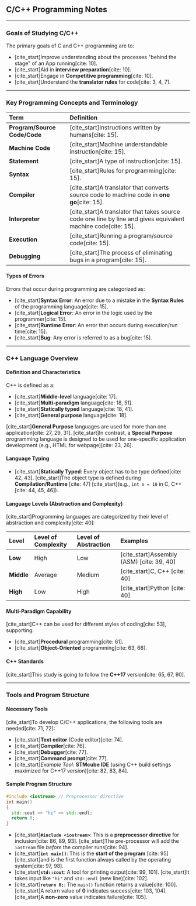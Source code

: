 ## C/C++ Programming Notes

-----

### Goals of Studying C/C++

The primary goals of C and C++ programming are to:

  * [cite\_start]Improve understanding about the processes "behind the stage" of an App running[cite: 10].
  * [cite\_start]Aid in **interview preparation**[cite: 10].
  * [cite\_start]Engage in **Competitive programming**[cite: 10].
  * [cite\_start]Understand the **translator rules** for code[cite: 3, 4, 7].

-----

### Key Programming Concepts and Terminology

| Term | Definition |
| :--- | :--- |
| **Program/Source Code/Code** | [cite\_start]Instructions written by humans[cite: 15]. |
| **Machine Code** | [cite\_start]Machine understandable instruction[cite: 15]. |
| **Statement** | [cite\_start]A type of instruction[cite: 15]. |
| **Syntax** | [cite\_start]Rules for programming[cite: 15]. |
| **Compiler** | [cite\_start]A translator that converts source code to machine code in **one go**[cite: 15]. |
| **Interpreter** | [cite\_start]A translator that takes source code one line by line and gives equivalent machine code[cite: 15]. |
| **Execution** | [cite\_start]Running a program/source code[cite: 15]. |
| **Debugging** | [cite\_start]The process of eliminating bugs in a program[cite: 15]. |

#### Types of Errors

Errors that occur during programming are categorized as:

  * [cite\_start]**Syntax Error**: An error due to a mistake in the **Syntax Rules** of the programming language[cite: 15].
  * [cite\_start]**Logical Error**: An error in the logic used by the programmer[cite: 15].
  * [cite\_start]**Runtime Error**: An error that occurs during execution/run time[cite: 15].
  * [cite\_start]**Bug**: Any error is referred to as a bug[cite: 15].

-----

### C++ Language Overview

#### Definition and Characteristics

C++ is defined as a:

  * [cite\_start]**Middle-level** language[cite: 17].
  * [cite\_start]**Multi-paradigm** language[cite: 18, 51].
  * [cite\_start]**Statically typed** language[cite: 18, 41].
  * [cite\_start]**General purpose** language[cite: 18].

[cite\_start]**General Purpose** languages are used for more than one application[cite: 27, 29, 31]. [cite\_start]In contrast, a **Special Purpose** programming language is designed to be used for one-specific application development (e.g., HTML for webpage)[cite: 23, 26].

#### Language Typing

  * [cite\_start]**Statically Typed**: Every object has to be type defined[cite: 42, 43]. [cite\_start]The object type is defined during **Compilation/Runtime** [cite: 47] [cite\_start](e.g., `int x = 10` in C, C++ [cite: 44, 45, 46]).

#### Language Levels (Abstraction and Complexity)

[cite\_start]Programming languages are categorized by their level of abstraction and complexity[cite: 40]:

| Level | Level of Complexity | Level of Abstraction | Examples |
| :--- | :--- | :--- | :--- |
| **Low** | High | Low | [cite\_start]Assembly (ASM) [cite: 39, 40] |
| **Middle** | Average | Medium | [cite\_start]C, C++ [cite: 40] |
| **High** | Low | High | [cite\_start]Python [cite: 40] |

#### Multi-Paradigm Capability

[cite\_start]C++ can be used for different styles of coding[cite: 53], supporting:

  * [cite\_start]**Procedural** programming[cite: 61].
  * [cite\_start]**Object-Oriented** programming[cite: 63, 66].

#### C++ Standards

[cite\_start]This study is going to follow the **C++17** version[cite: 65, 67, 90].

-----

### Tools and Program Structure

#### Necessary Tools

[cite\_start]To develop C/C++ applications, the following tools are needed[cite: 71, 72]:

  * [cite\_start]**Text editor** (Code editor)[cite: 74].
  * [cite\_start]**Compiler**[cite: 76].
  * [cite\_start]**Debugger**[cite: 77].
  * [cite\_start]**Command prompt**[cite: 77].
  * [cite\_start]*Example Tool*: **STMcube IDE** (using C++ build settings maximized for C++17 version)[cite: 82, 83, 84].

#### Sample Program Structure

```cpp
#include <iostream> // Preprocessor directive
int main()
{
  std::cout << "hi" << std::endl;
  return 0;
}
```

  * [cite\_start]**`#include <iostream>`**: This is a **preprocessor directive** for inclusion[cite: 86, 89, 93]. [cite\_start]The pre-processor will add the `iostream` file *before* the compiler runs[cite: 94].
  * [cite\_start]**`int main()`**: This is the **start of the program** [cite: 95] [cite\_start]and is the first function always called by the operating system[cite: 97, 98].
  * [cite\_start]**`std::cout`**: A tool for printing output[cite: 99, 101]. [cite\_start]It takes input like `"hi"` and `std::endl` (new line)[cite: 102].
  * [cite\_start]**`return 0;`**: The `main()` function returns a value[cite: 100]. [cite\_start]A return value of **0** indicates success[cite: 103, 104]. [cite\_start]A **non-zero** value indicates failure[cite: 105].
